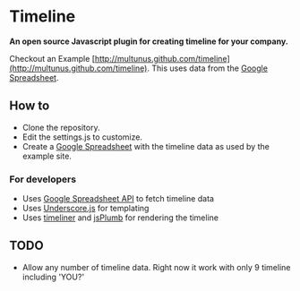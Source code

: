 Timeline
========

__An open source Javascript plugin for creating timeline for your company.__

Checkout an Example [http://multunus.github.com/timeline](http://multunus.github.com/timeline). This uses data from the [Google Spreadsheet](https://docs.google.com/a/multunus.com/spreadsheet/ccc?key=0AurK0h8yI6n6dGM1MWgxRW5aX3dqM3ZNTEU2by1jZUE).

## How to

* Clone the repository.
* Edit the settings.js to customize.
* Create a [Google Spreadsheet](https://docs.google.com/a/multunus.com/spreadsheet/ccc?key=0AurK0h8yI6n6dGM1MWgxRW5aX3dqM3ZNTEU2by1jZUE) with the timeline data as used by the example site.

### For developers

* Uses [Google Spreadsheet API](https://developers.google.com/gdata/samples/spreadsheet_sample) to fetch timeline data
* Uses [Underscore.js](http://underscorejs.org/) for templating
* Uses [timeliner](#) and [jsPlumb](#) for rendering the timeline

## TODO

* Allow any number of timeline data. Right now it work with only 9 timeline including 'YOU?'
